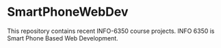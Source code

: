 # SmartPhoneWebDev
This repository contains recent INFO-6350 course projects. INFO 6350 is Smart Phone Based Web Development. 
